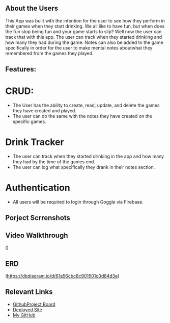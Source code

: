 ## About the Users

This App was built with the intention for the user to see how they perform in their games when they start drinking. We all like to have fun, but when does the fun stop being fun and your game starts to slip? Well now the user can track that with this app. The user can track when they started drinking and how many they had during the game. Notes can also be added to the game specifically in order for the user to make mental notes aboutwhat they remembered from the games they played.

## Features:
# CRUD:

 - The User has the ability to create, read, update, and delete the games they have created and played.
 - The user can do the same with the notes they have created on the specific games.

# Drink Tracker

 - The user can track when they started drinking in the app and how many they had by the time of the games end.
 - The user can log what specifically they drank in their notes section.

 # Authentication

  - All users will be required to login through Goggle via Firebase.


## Porject Scrrenshots

## Video Walkthrough
()

## ERD
(https://dbdiagram.io/d/61a56cbc8c901501c0d84d3e)

## Relevant Links
 - [GithubProject Board](https://github.com/lukus2013/Capstone/projects/1)
 - [Deployed Site]()
 - [My GitHub](https://github.com/lukus2013)


